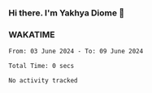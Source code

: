 ### Hi there. I'm Yakhya Diome 👋

### WAKATIME
<!--START_SECTION:waka-->

```txt
From: 03 June 2024 - To: 09 June 2024

Total Time: 0 secs

No activity tracked
```

<!--END_SECTION:waka-->

